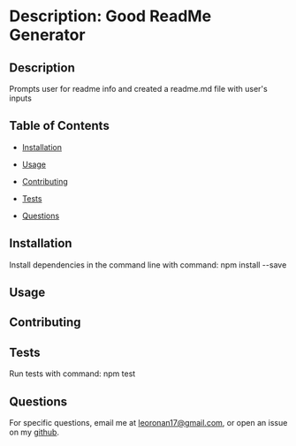 # Description: Good ReadMe Generator
  

  ## Description
  Prompts user for readme info and created a readme.md file with user's inputs


  ## Table of Contents

  * [Installation](#installation)

  * [Usage](Usage)
  

  * [Contributing](#contributing)

  * [Tests](#tests)

  * [Questions](#questions)

  ## Installation
  Install dependencies in the command line with command: npm install --save

  ## Usage
  

  

  ## Contributing
  

  ## Tests
  Run tests with command: npm test
  ## Questions
  For specific questions, email me at leoronan17@gmail.com, or open an issue on my [github](https://www.github.com/leo-ronan/). 
  
